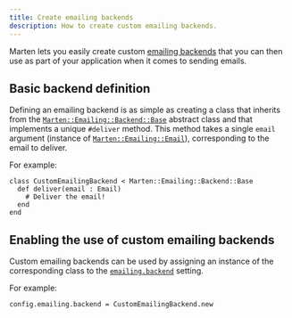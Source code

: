```yaml
---
title: Create emailing backends
description: How to create custom emailing backends.
---
```


Marten lets you easily create custom [emailing backends](../introduction.md#emailing-backends) that you can then use as part of your application when it comes to sending emails.

## Basic backend definition

Defining an emailing backend is as simple as creating a class that inherits from the [`Marten::Emailing::Backend::Base`](pathname:///api/0.4/Marten/Emailing/Backend/Base.html) abstract class and that implements a unique `#deliver` method. This method takes a single `email` argument (instance of [`Marten::Emailing::Email`](pathname:///api/0.4/Marten/Emailing/Email.html)), corresponding to the email to deliver.

For example:

```crystal
class CustomEmailingBackend < Marten::Emailing::Backend::Base
  def deliver(email : Email)
    # Deliver the email!
  end
end
```

## Enabling the use of custom emailing backends

Custom emailing backends can be used by assigning an instance of the corresponding class to the [`emailing.backend`](../../development/reference/settings.md#backend-1) setting.

For example:

```crystal
config.emailing.backend = CustomEmailingBackend.new
```

